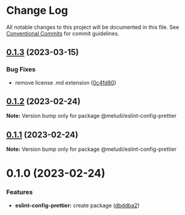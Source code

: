 # Change Log

All notable changes to this project will be documented in this file.
See [Conventional Commits](https://conventionalcommits.org) for commit guidelines.

## [0.1.3](https://github.com/meludi/eslint-config/compare/@meludi/eslint-config-prettier@0.1.2...@meludi/eslint-config-prettier@0.1.3) (2023-03-15)

### Bug Fixes

- remove license .md extension ([0c4fd80](https://github.com/meludi/eslint-config/commit/0c4fd80771fe7317e53b1a243c454aa46e122577))

## [0.1.2](https://github.com/meludi/eslint-config/compare/@meludi/eslint-config-prettier@0.1.1...@meludi/eslint-config-prettier@0.1.2) (2023-02-24)

**Note:** Version bump only for package @meludi/eslint-config-prettier

## [0.1.1](https://github.com/meludi/eslint-config/compare/@meludi/eslint-config-prettier@0.1.0...@meludi/eslint-config-prettier@0.1.1) (2023-02-24)

**Note:** Version bump only for package @meludi/eslint-config-prettier

# 0.1.0 (2023-02-24)

### Features

- **eslint-config-prettier:** create package ([dbddba2](https://github.com/meludi/eslint-config/commit/dbddba235fbe4a6ff650dd97f89fe618e5c7ee43))
